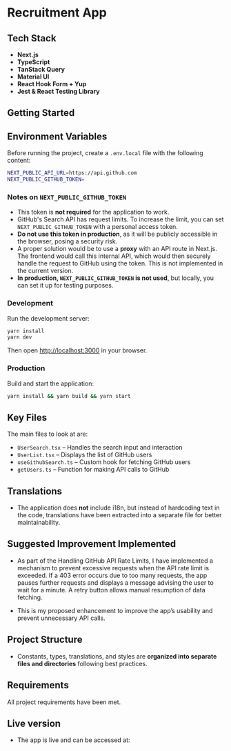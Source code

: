# Recruitment App

## Tech Stack

- **Next.js**
- **TypeScript**
- **TanStack Query**
- **Material UI**
- **React Hook Form + Yup**
- **Jest & React Testing Library**

## Getting Started

## Environment Variables

Before running the project, create a `.env.local` file with the following content:

```sh
NEXT_PUBLIC_API_URL=https://api.github.com
NEXT_PUBLIC_GITHUB_TOKEN=
```

### Notes on `NEXT_PUBLIC_GITHUB_TOKEN`

- This token is **not required** for the application to work.
- GitHub's Search API has request limits. To increase the limit, you can set `NEXT_PUBLIC_GITHUB_TOKEN` with a personal access token.
- **Do not use this token in production**, as it will be publicly accessible in the browser, posing a security risk.
- A proper solution would be to use a **proxy** with an API route in Next.js. The frontend would call this internal API, which would then securely handle the request to GitHub using the token. This is not implemented in the current version.
- **In production, `NEXT_PUBLIC_GITHUB_TOKEN` is not used**, but locally, you can set it up for testing purposes.

### Development

Run the development server:

```sh
yarn install
yarn dev
```

Then open [http://localhost:3000](http://localhost:3000) in your browser.

### Production

Build and start the application:

```sh
yarn install && yarn build && yarn start
```

## Key Files

The main files to look at are:

- `UserSearch.tsx` – Handles the search input and interaction
- `UserList.tsx` – Displays the list of GitHub users
- `useGithubSearch.ts` – Custom hook for fetching GitHub users
- `getUsers.ts` – Function for making API calls to GitHub

## Translations

- The application does **not** include i18n, but instead of hardcoding text in the code, translations have been extracted into a separate file for better maintainability.

## Suggested Improvement Implemented

- As part of the Handling GitHub API Rate Limits, I have implemented a mechanism to prevent excessive requests when the API rate limit is exceeded. If a 403 error occurs due to too many requests, the app pauses further requests and displays a message advising the user to wait for a minute. A retry button allows manual resumption of data fetching.

- This is my proposed enhancement to improve the app’s usability and prevent unnecessary API calls.

## Project Structure

- Constants, types, translations, and styles are **organized into separate files and directories** following best practices.

## Requirements

All project requirements have been met.

## Live version

- The app is live and can be accessed at:
